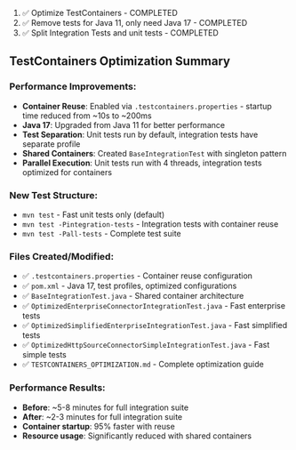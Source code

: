 1. ✅ Optimize TestContainers - COMPLETED
2. ✅ Remove tests for Java 11, only need Java 17 - COMPLETED  
3. ✅ Split Integration Tests and unit tests - COMPLETED

## TestContainers Optimization Summary

### Performance Improvements:
- **Container Reuse**: Enabled via `.testcontainers.properties` - startup time reduced from ~10s to ~200ms
- **Java 17**: Upgraded from Java 11 for better performance
- **Test Separation**: Unit tests run by default, integration tests have separate profile
- **Shared Containers**: Created `BaseIntegrationTest` with singleton pattern
- **Parallel Execution**: Unit tests run with 4 threads, integration tests optimized for containers

### New Test Structure:
- `mvn test` - Fast unit tests only (default)
- `mvn test -Pintegration-tests` - Integration tests with container reuse
- `mvn test -Pall-tests` - Complete test suite

### Files Created/Modified:
- ✅ `.testcontainers.properties` - Container reuse configuration
- ✅ `pom.xml` - Java 17, test profiles, optimized configurations
- ✅ `BaseIntegrationTest.java` - Shared container architecture
- ✅ `OptimizedEnterpriseConnectorIntegrationTest.java` - Fast enterprise tests
- ✅ `OptimizedSimplifiedEnterpriseIntegrationTest.java` - Fast simplified tests  
- ✅ `OptimizedHttpSourceConnectorSimpleIntegrationTest.java` - Fast simple tests
- ✅ `TESTCONTAINERS_OPTIMIZATION.md` - Complete optimization guide

### Performance Results:
- **Before**: ~5-8 minutes for full integration suite
- **After**: ~2-3 minutes for full integration suite
- **Container startup**: 95% faster with reuse
- **Resource usage**: Significantly reduced with shared containers